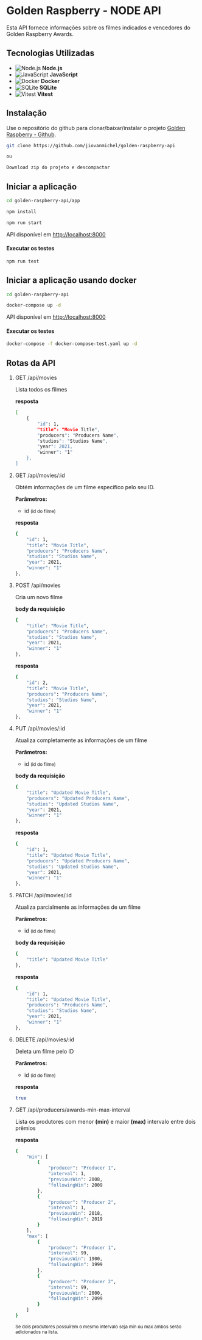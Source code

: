# Golden Raspberry - NODE API

Esta API fornece informações sobre os filmes indicados e vencedores do Golden Raspberry Awards.

## Tecnologias Utilizadas

- ![Node.js](https://img.icons8.com/color/48/000000/nodejs.png) **Node.js**
- ![JavaScript](https://img.icons8.com/color/48/000000/javascript.png) **JavaScript**
- ![Docker](https://img.icons8.com/color/48/000000/docker.png) **Docker**
- ![SQLite](https://upload.wikimedia.org/wikipedia/commons/3/38/SQLite370.svg) **SQLite**
- ![Vitest](https://vitest.dev/logo.svg) **Vitest**

## Instalação

Use o repositório do github para clonar/baixar/instalar o projeto [Golden Raspberry - Github](https://github.com/jiovanmichel/golden-raspberry-api).

```bash
git clone https://github.com/jiovanmichel/golden-raspberry-api

ou

Download zip do projeto e descompactar
```

## Iniciar a aplicação

```bash
cd golden-raspberry-api/app

npm install

npm run start
```
API disponível em [http://localhost:8000](http://localhost:8000)

#### Executar os testes
```bash
npm run test
```

## Iniciar a aplicação usando docker

```bash
cd golden-raspberry-api

docker-compose up -d
```
API disponível em [http://localhost:8000](http://localhost:8000)

#### Executar os testes
```bash
docker-compose -f docker-compose-test.yaml up -d
```

## Rotas da API


1. GET /api/movies

    Lista todos os filmes

     __resposta__
    ```bash
    [
        {
            "id": 1,
            "title": "Movie Title",
            "producers": "Producers Name",
            "studios": "Studios Name",
            "year": 2021,
            "winner": "1"
        },
    ]
    ```

2. GET /api/movies/:id

    Obtém informações de um filme específico pelo seu ID.

    __Parâmetros:__

    - id <small>(id do filme)</small>

    __resposta__
    ```bash
    {
        "id": 1,
        "title": "Movie Title",
        "producers": "Producers Name",
        "studios": "Studios Name",
        "year": 2021,
        "winner": "1"
    },
    ```

3. POST /api/movies

    Cria um novo filme

    __body da requisição__
    ```bash
    {
        "title": "Movie Title",
        "producers": "Producers Name",
        "studios": "Studios Name",
        "year": 2021,
        "winner": "1"
    },
    ```

    __resposta__
    ```bash
    {
        "id": 2,
        "title": "Movie Title",
        "producers": "Producers Name",
        "studios": "Studios Name",
        "year": 2021,
        "winner": "1"
    },


4. PUT /api/movies/:id

    Atualiza completamente as informações de um filme

    __Parâmetros:__

    - id <small>(id do filme)</small>

    __body da requisição__
    ```bash
    {
        "title": "Updated Movie Title",
        "producers": "Updated Producers Name",
        "studios": "Updated Studios Name",
        "year": 2021,
        "winner": "1"
    },
    ```

    __resposta__
    ```bash
    {
        "id": 1,
        "title": "Updated Movie Title",
        "producers": "Updated Producers Name",
        "studios": "Updated Studios Name",
        "year": 2021,
        "winner": "1"
    },

5. PATCH /api/movies/:id

    Atualiza parcialmente as informações de um filme

    __Parâmetros:__

    - id <small>(id do filme)</small>

    __body da requisição__
    ```bash
    {
        "title": "Updated Movie Title"
    },
    ```

    __resposta__
    ```bash
    {
        "id": 1,
        "title": "Updated Movie Title",
        "producers": "Producers Name",
        "studios": "Studios Name",
        "year": 2021,
        "winner": "1"
    },
    ```

6. DELETE /api/movies/:id

    Deleta um filme pelo ID

    __Parâmetros:__

    - id <small>(id do filme)</small>

    __resposta__
    ```bash
    true
    ```

7. GET /api/producers/awards-min-max-interval

    Lista os produtores com menor __(min)__ e maior __(max)__ intervalo entre dois prêmios

    __resposta__
    ```bash
    {
        "min": [
            {
                "producer": "Producer 1",
                "interval": 1,
                "previousWin": 2008,
                "followingWin": 2009
            },
            {
                "producer": "Producer 2",
                "interval": 1,
                "previousWin": 2018,
                "followingWin": 2019
            }
        ],
        "max": [
            {
                "producer": "Producer 1",
                "interval": 99,
                "previousWin": 1900,
                "followingWin": 1999
            },
            {
                "producer": "Producer 2",
                "interval": 99,
                "previousWin": 2000,
                "followingWin": 2099
            }
        ]
    }
    ```

    <small>Se dois produtores possuírem o mesmo intervalo seja min ou max ambos serão adicionados na lista.</small>

